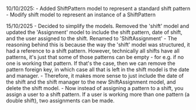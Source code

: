 10/10/2025: 
    - Added ShiftPattern model to represent a standard shift pattern
    - Modify shift model to represent an instance of a ShiftPattern


15/10/2025
    - Decided to simplify the models. Removed the 'shift' model and updated the 'Assignment' model to include the shift pattern, date of shift, and the user assigned to the shift. Renamed to 'ShiftAssignment'
        - The reasoning behind this is because the way the 'shift' model was structured, it had a reference to a shift pattern. However, technically all shifts have all patterns, it's just that some of those patterns can be empty - for e.g. if no one is working that pattern. If that's the case, then we can remove the pattern foreign key, in which case all that is left in the shift model is the date and manager.
        - Therefore, it makes more sense to just include the date of the shift and the shift manager to the new ShiftAssignment model, and delete the shift model.
        - Now instead of assigning a pattern to a shift, you assign a user to a shift pattern. If a user is working more than one pattern (a double shift), two assignments can be made. 